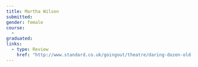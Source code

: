 ```yaml
---
title: Martha Wilson
submitted: 
gender: female
course:
  - 
graduated: 
links:
  - type: Review
    href: "http://www.standard.co.uk/goingout/theatre/daring-dozen-old-vic-talent-list-includes-director-who-made-secret-syria-trip-a3123711.html"
---
```







